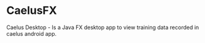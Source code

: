 # CaelusFX
Caelus Desktop - Is a Java FX desktop app to view training data recorded in caelus android app.
